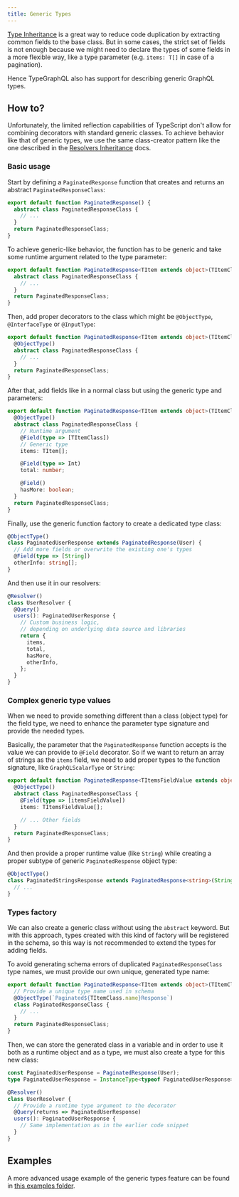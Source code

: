 ```yaml
---
title: Generic Types
---
```


[Type Inheritance](./inheritance.md) is a great way to reduce code duplication by extracting common fields to the base class. But in some cases, the strict set of fields is not enough because we might need to declare the types of some fields in a more flexible way, like a type parameter (e.g. `items: T[]` in case of a pagination).

Hence TypeGraphQL also has support for describing generic GraphQL types.

## How to?

Unfortunately, the limited reflection capabilities of TypeScript don't allow for combining decorators with standard generic classes. To achieve behavior like that of generic types, we use the same class-creator pattern like the one described in the [Resolvers Inheritance](./inheritance.md) docs.

### Basic usage

Start by defining a `PaginatedResponse` function that creates and returns an abstract `PaginatedResponseClass`:

```ts
export default function PaginatedResponse() {
  abstract class PaginatedResponseClass {
    // ...
  }
  return PaginatedResponseClass;
}
```

To achieve generic-like behavior, the function has to be generic and take some runtime argument related to the type parameter:

```ts
export default function PaginatedResponse<TItem extends object>(TItemClass: ClassType<TItem>) {
  abstract class PaginatedResponseClass {
    // ...
  }
  return PaginatedResponseClass;
}
```

Then, add proper decorators to the class which might be `@ObjectType`, `@InterfaceType` or `@InputType`:

```ts
export default function PaginatedResponse<TItem extends object>(TItemClass: ClassType<TItem>) {
  @ObjectType()
  abstract class PaginatedResponseClass {
    // ...
  }
  return PaginatedResponseClass;
}
```

After that, add fields like in a normal class but using the generic type and parameters:

```ts
export default function PaginatedResponse<TItem extends object>(TItemClass: ClassType<TItem>) {
  @ObjectType()
  abstract class PaginatedResponseClass {
    // Runtime argument
    @Field(type => [TItemClass])
    // Generic type
    items: TItem[];

    @Field(type => Int)
    total: number;

    @Field()
    hasMore: boolean;
  }
  return PaginatedResponseClass;
}
```

Finally, use the generic function factory to create a dedicated type class:

```ts
@ObjectType()
class PaginatedUserResponse extends PaginatedResponse(User) {
  // Add more fields or overwrite the existing one's types
  @Field(type => [String])
  otherInfo: string[];
}
```

And then use it in our resolvers:

```ts
@Resolver()
class UserResolver {
  @Query()
  users(): PaginatedUserResponse {
    // Custom business logic,
    // depending on underlying data source and libraries
    return {
      items,
      total,
      hasMore,
      otherInfo,
    };
  }
}
```

### Complex generic type values

When we need to provide something different than a class (object type) for the field type, we need to enhance the parameter type signature and provide the needed types.

Basically, the parameter that the `PaginatedResponse` function accepts is the value we can provide to `@Field` decorator.
So if we want to return an array of strings as the `items` field, we need to add proper types to the function signature, like `GraphQLScalarType` or `String`:

```ts
export default function PaginatedResponse<TItemsFieldValue extends object>(itemsFieldValue: ClassType<TItemsFieldValue> | GraphQLScalarType | String | Number | Boolean) {
  @ObjectType()
  abstract class PaginatedResponseClass {
    @Field(type => [itemsFieldValue])
    items: TItemsFieldValue[];

    // ... Other fields
  }
  return PaginatedResponseClass;
}
```

And then provide a proper runtime value (like `String`) while creating a proper subtype of generic `PaginatedResponse` object type:

```ts
@ObjectType()
class PaginatedStringsResponse extends PaginatedResponse<string>(String) {
  // ...
}
```

### Types factory

We can also create a generic class without using the `abstract` keyword.
But with this approach, types created with this kind of factory will be registered in the schema, so this way is not recommended to extend the types for adding fields.

To avoid generating schema errors of duplicated `PaginatedResponseClass` type names, we must provide our own unique, generated type name:

```ts
export default function PaginatedResponse<TItem extends object>(TItemClass: ClassType<TItem>) {
  // Provide a unique type name used in schema
  @ObjectType(`Paginated${TItemClass.name}Response`)
  class PaginatedResponseClass {
    // ...
  }
  return PaginatedResponseClass;
}
```

Then, we can store the generated class in a variable and in order to use it both as a runtime object and as a type, we must also create a type for this new class:

```ts
const PaginatedUserResponse = PaginatedResponse(User);
type PaginatedUserResponse = InstanceType<typeof PaginatedUserResponse>;

@Resolver()
class UserResolver {
  // Provide a runtime type argument to the decorator
  @Query(returns => PaginatedUserResponse)
  users(): PaginatedUserResponse {
    // Same implementation as in the earlier code snippet
  }
}
```

## Examples

A more advanced usage example of the generic types feature can be found in [this examples folder](https://github.com/MichalLytek/type-graphql/tree/master/examples/generic-types).
